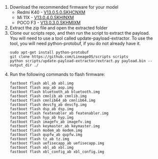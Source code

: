 1. Download the recommended firmware for your model 
   - Redmi K40 - [V13.0.5.0.SKHCNXM](https://bigota.d.miui.com/V13.0.5.0.SKHCNXM/miui_ALIOTH_V13.0.5.0.SKHCNXM_540c833165_12.0.zip)
   - Mi 11X - [V13.0.4.0.SKHINXM](https://bigota.d.miui.com/V13.0.4.0.SKHINXM/miui_ALIOTHINGlobal_V13.0.4.0.SKHINXM_276654c47c_12.0.zip)
   - POCO F3 - [V13.0.3.0.SKHMIXM](https://bigota.d.miui.com/V13.0.3.0.SKHMIXM/miui_ALIOTHGlobal_V13.0.3.0.SKHMIXM_07afcb74cd_12.0.zip)
2. Extract the zip file and open the extracted folder
3. Clone our scripts repo, and then run the script to extract the payload. You will need to use a tool called update-payload-extractor. To use the tool, you will need python-protobuf, if you do not already have it. 
    ```
    sudo apt-get install python-protobuf
    git clone https://github.com/LineageOS/scripts scripts
    python scripts/update-payload-extractor/extract.py payload.bin --output_dir ./
    ```
4. Run the following commands to flash firmware:
    ```
    fastboot flash abl_ab abl.img
    fastboot flash aop_ab aop.img
    fastboot flash bluetooth_ab bluetooth.img
    fastboot flash cmnlib_ab cmnlib.img
    fastboot flash cmnlib64_ab cmnlib64.img
    fastboot flash devcfg_ab devcfg.img
    fastboot flash dsp_ab dsp.img
    fastboot flash featenabler_ab featenabler.img
    fastboot flash hyp_ab hyp.img
    fastboot flash imagefv_ab imagefv.img
    fastboot flash keymaster_ab keymaster.img
    fastboot flash modem_ab modem.img
    fastboot flash qupfw_ab qupfw.img
    fastboot flash tz_ab tz.img
    fastboot flash uefisecapp_ab uefisecapp.img
    fastboot flash xbl_ab xbl.img
    fastboot flash xbl_config_ab xbl_config.img
    ```
